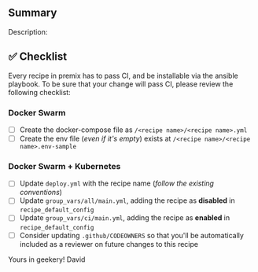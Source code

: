 

<!-- 

(o_
//\
V_/_   "Greetings, fellow geek! 👩🏻‍💻"

Thank you for submitting this PR!

The idea here is to _quickly_ create a PR, with a minimum of text entry,
followed by a checklist-driven ready-for-review process.

-->

## Summary

Description:

<!-- Briefly describe your PR -->


<!--
You can save here, and complete the checklist below using the 
UI! 👍   
-->

## ✅ Checklist

Every recipe in premix has to pass CI, and be installable via the ansible playbook. To be sure that your change will pass CI, please review the following checklist:

### Docker Swarm 

- [ ] Create the docker-compose file as `/<recipe name>/<recipe name>.yml`
- [ ] Create the env file (*even if it's empty*) exists at `/<recipe name>/<recipe name>.env-sample`

### Docker Swarm + Kubernetes 

- [ ] Update `deploy.yml` with the recipe name (*follow the existing conventions*)
- [ ] Update `group_vars/all/main.yml`, adding the recipe as **disabled** in `recipe_default_config`
- [ ] Update `group_vars/ci/main.yml`, adding the recipe as **enabled** in `recipe_default_config`
- [ ] Consider updating `.github/CODEOWNERS` so that you'll be automatically included as a reviewer on future changes to this recipe

Yours in geekery!
David
